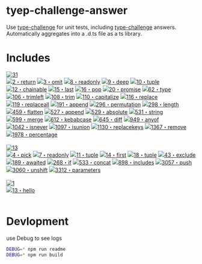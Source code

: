 # tyep-challenge-answer

Use [type-challenge](https://github.com/type-challenges/type-challenges) for unit tests, including [type-challenge](https://github.com/type-challenges/type-challenges) answers. Automatically aggregates into a .d.ts file as a ts library.

# Includes

<!-- Here with topic and answer list start -->
<p><a href="https://github.com/ManfredHu/type-challenge-answer/tree/master/" target="_blank"><img src="https://img.shields.io/badge/medium-31-d9901a" alt="31"/></a> <br /><a href="https://github.com/ManfredHu/type-challenge-answer/tree/master/questions/00002-medium-return-type.ts" target="_blank"><img src="https://img.shields.io/badge/-2%E3%83%BBreturn-d9901a" alt="2・return"/></a> <a href="https://github.com/ManfredHu/type-challenge-answer/tree/master/questions/00003-medium-omit.ts" target="_blank"><img src="https://img.shields.io/badge/-3%E3%83%BBomit-d9901a" alt="3・omit"/></a> <a href="https://github.com/ManfredHu/type-challenge-answer/tree/master/questions/00008-medium-readonly-2.ts" target="_blank"><img src="https://img.shields.io/badge/-8%E3%83%BBreadonly-d9901a" alt="8・readonly"/></a> <a href="https://github.com/ManfredHu/type-challenge-answer/tree/master/questions/00009-medium-deep-readonly.ts" target="_blank"><img src="https://img.shields.io/badge/-9%E3%83%BBdeep-d9901a" alt="9・deep"/></a> <a href="https://github.com/ManfredHu/type-challenge-answer/tree/master/questions/00010-medium-tuple-to-union.ts" target="_blank"><img src="https://img.shields.io/badge/-10%E3%83%BBtuple-d9901a" alt="10・tuple"/></a> <a href="https://github.com/ManfredHu/type-challenge-answer/tree/master/questions/00012-medium-chainable-options.ts" target="_blank"><img src="https://img.shields.io/badge/-12%E3%83%BBchainable-d9901a" alt="12・chainable"/></a> <a href="https://github.com/ManfredHu/type-challenge-answer/tree/master/questions/00015-medium-last.ts" target="_blank"><img src="https://img.shields.io/badge/-15%E3%83%BBlast-d9901a" alt="15・last"/></a> <a href="https://github.com/ManfredHu/type-challenge-answer/tree/master/questions/00016-medium-pop.ts" target="_blank"><img src="https://img.shields.io/badge/-16%E3%83%BBpop-d9901a" alt="16・pop"/></a> <a href="https://github.com/ManfredHu/type-challenge-answer/tree/master/questions/00020-medium-promise-all.ts" target="_blank"><img src="https://img.shields.io/badge/-20%E3%83%BBpromise-d9901a" alt="20・promise"/></a> <a href="https://github.com/ManfredHu/type-challenge-answer/tree/master/questions/00062-medium-type-lookup.ts" target="_blank"><img src="https://img.shields.io/badge/-62%E3%83%BBtype-d9901a" alt="62・type"/></a> <a href="https://github.com/ManfredHu/type-challenge-answer/tree/master/questions/00106-medium-trimleft.ts" target="_blank"><img src="https://img.shields.io/badge/-106%E3%83%BBtrimleft-d9901a" alt="106・trimleft"/></a> <a href="https://github.com/ManfredHu/type-challenge-answer/tree/master/questions/00108-medium-trim.ts" target="_blank"><img src="https://img.shields.io/badge/-108%E3%83%BBtrim-d9901a" alt="108・trim"/></a> <a href="https://github.com/ManfredHu/type-challenge-answer/tree/master/questions/00110-medium-capitalize.ts" target="_blank"><img src="https://img.shields.io/badge/-110%E3%83%BBcapitalize-d9901a" alt="110・capitalize"/></a> <a href="https://github.com/ManfredHu/type-challenge-answer/tree/master/questions/00116-medium-replace.ts" target="_blank"><img src="https://img.shields.io/badge/-116%E3%83%BBreplace-d9901a" alt="116・replace"/></a> <a href="https://github.com/ManfredHu/type-challenge-answer/tree/master/questions/00119-medium-replaceall.ts" target="_blank"><img src="https://img.shields.io/badge/-119%E3%83%BBreplaceall-d9901a" alt="119・replaceall"/></a> <a href="https://github.com/ManfredHu/type-challenge-answer/tree/master/questions/00191-medium-append-argument.ts" target="_blank"><img src="https://img.shields.io/badge/-191%E3%83%BBappend-d9901a" alt="191・append"/></a> <a href="https://github.com/ManfredHu/type-challenge-answer/tree/master/questions/00296-medium-permutation.ts" target="_blank"><img src="https://img.shields.io/badge/-296%E3%83%BBpermutation-d9901a" alt="296・permutation"/></a> <a href="https://github.com/ManfredHu/type-challenge-answer/tree/master/questions/00298-medium-length-of-string.ts" target="_blank"><img src="https://img.shields.io/badge/-298%E3%83%BBlength-d9901a" alt="298・length"/></a> <a href="https://github.com/ManfredHu/type-challenge-answer/tree/master/questions/00459-medium-flatten.ts" target="_blank"><img src="https://img.shields.io/badge/-459%E3%83%BBflatten-d9901a" alt="459・flatten"/></a> <a href="https://github.com/ManfredHu/type-challenge-answer/tree/master/questions/00527-medium-append-to-object.ts" target="_blank"><img src="https://img.shields.io/badge/-527%E3%83%BBappend-d9901a" alt="527・append"/></a> <a href="https://github.com/ManfredHu/type-challenge-answer/tree/master/questions/00529-medium-absolute.ts" target="_blank"><img src="https://img.shields.io/badge/-529%E3%83%BBabsolute-d9901a" alt="529・absolute"/></a> <a href="https://github.com/ManfredHu/type-challenge-answer/tree/master/questions/00531-medium-string-to-union.ts" target="_blank"><img src="https://img.shields.io/badge/-531%E3%83%BBstring-d9901a" alt="531・string"/></a> <a href="https://github.com/ManfredHu/type-challenge-answer/tree/master/questions/00599-medium-merge.ts" target="_blank"><img src="https://img.shields.io/badge/-599%E3%83%BBmerge-d9901a" alt="599・merge"/></a> <a href="https://github.com/ManfredHu/type-challenge-answer/tree/master/questions/00612-medium-kebabcase.ts" target="_blank"><img src="https://img.shields.io/badge/-612%E3%83%BBkebabcase-d9901a" alt="612・kebabcase"/></a> <a href="https://github.com/ManfredHu/type-challenge-answer/tree/master/questions/00645-medium-diff.ts" target="_blank"><img src="https://img.shields.io/badge/-645%E3%83%BBdiff-d9901a" alt="645・diff"/></a> <a href="https://github.com/ManfredHu/type-challenge-answer/tree/master/questions/00949-medium-anyof.ts" target="_blank"><img src="https://img.shields.io/badge/-949%E3%83%BBanyof-d9901a" alt="949・anyof"/></a> <a href="https://github.com/ManfredHu/type-challenge-answer/tree/master/questions/01042-medium-isnever.ts" target="_blank"><img src="https://img.shields.io/badge/-1042%E3%83%BBisnever-d9901a" alt="1042・isnever"/></a> <a href="https://github.com/ManfredHu/type-challenge-answer/tree/master/questions/01097-medium-isunion.ts" target="_blank"><img src="https://img.shields.io/badge/-1097%E3%83%BBisunion-d9901a" alt="1097・isunion"/></a> <a href="https://github.com/ManfredHu/type-challenge-answer/tree/master/questions/01130-medium-replacekeys.ts" target="_blank"><img src="https://img.shields.io/badge/-1130%E3%83%BBreplacekeys-d9901a" alt="1130・replacekeys"/></a> <a href="https://github.com/ManfredHu/type-challenge-answer/tree/master/questions/01367-medium-remove-index-signature.ts" target="_blank"><img src="https://img.shields.io/badge/-1367%E3%83%BBremove-d9901a" alt="1367・remove"/></a> <a href="https://github.com/ManfredHu/type-challenge-answer/tree/master/questions/01978-medium-percentage-parser.ts" target="_blank"><img src="https://img.shields.io/badge/-1978%E3%83%BBpercentage-d9901a" alt="1978・percentage"/></a> <br /><br /><a href="https://github.com/ManfredHu/type-challenge-answer/tree/master/" target="_blank"><img src="https://img.shields.io/badge/easy-13-7aad0c" alt="13"/></a> <br /><a href="https://github.com/ManfredHu/type-challenge-answer/tree/master/questions/00004-easy-pick.ts" target="_blank"><img src="https://img.shields.io/badge/-4%E3%83%BBpick-7aad0c" alt="4・pick"/></a> <a href="https://github.com/ManfredHu/type-challenge-answer/tree/master/questions/00007-easy-readonly.ts" target="_blank"><img src="https://img.shields.io/badge/-7%E3%83%BBreadonly-7aad0c" alt="7・readonly"/></a> <a href="https://github.com/ManfredHu/type-challenge-answer/tree/master/questions/00011-easy-tuple-to-object.ts" target="_blank"><img src="https://img.shields.io/badge/-11%E3%83%BBtuple-7aad0c" alt="11・tuple"/></a> <a href="https://github.com/ManfredHu/type-challenge-answer/tree/master/questions/00014-easy-first.ts" target="_blank"><img src="https://img.shields.io/badge/-14%E3%83%BBfirst-7aad0c" alt="14・first"/></a> <a href="https://github.com/ManfredHu/type-challenge-answer/tree/master/questions/00018-easy-tuple-length.ts" target="_blank"><img src="https://img.shields.io/badge/-18%E3%83%BBtuple-7aad0c" alt="18・tuple"/></a> <a href="https://github.com/ManfredHu/type-challenge-answer/tree/master/questions/00043-easy-exclude.ts" target="_blank"><img src="https://img.shields.io/badge/-43%E3%83%BBexclude-7aad0c" alt="43・exclude"/></a> <a href="https://github.com/ManfredHu/type-challenge-answer/tree/master/questions/00189-easy-awaited.ts" target="_blank"><img src="https://img.shields.io/badge/-189%E3%83%BBawaited-7aad0c" alt="189・awaited"/></a> <a href="https://github.com/ManfredHu/type-challenge-answer/tree/master/questions/00268-easy-if.ts" target="_blank"><img src="https://img.shields.io/badge/-268%E3%83%BBif-7aad0c" alt="268・if"/></a> <a href="https://github.com/ManfredHu/type-challenge-answer/tree/master/questions/00533-easy-concat.ts" target="_blank"><img src="https://img.shields.io/badge/-533%E3%83%BBconcat-7aad0c" alt="533・concat"/></a> <a href="https://github.com/ManfredHu/type-challenge-answer/tree/master/questions/00898-easy-includes.ts" target="_blank"><img src="https://img.shields.io/badge/-898%E3%83%BBincludes-7aad0c" alt="898・includes"/></a> <a href="https://github.com/ManfredHu/type-challenge-answer/tree/master/questions/03057-easy-push.ts" target="_blank"><img src="https://img.shields.io/badge/-3057%E3%83%BBpush-7aad0c" alt="3057・push"/></a> <a href="https://github.com/ManfredHu/type-challenge-answer/tree/master/questions/03060-easy-unshift.ts" target="_blank"><img src="https://img.shields.io/badge/-3060%E3%83%BBunshift-7aad0c" alt="3060・unshift"/></a> <a href="https://github.com/ManfredHu/type-challenge-answer/tree/master/questions/03312-easy-parameters.ts" target="_blank"><img src="https://img.shields.io/badge/-3312%E3%83%BBparameters-7aad0c" alt="3312・parameters"/></a> <br /><br /><a href="https://github.com/ManfredHu/type-challenge-answer/tree/master/" target="_blank"><img src="https://img.shields.io/badge/warm-1-teal" alt="1"/></a> <br /><a href="https://github.com/ManfredHu/type-challenge-answer/tree/master/questions/00013-warm-hello-world.ts" target="_blank"><img src="https://img.shields.io/badge/-13%E3%83%BBhello-teal" alt="13・hello"/></a> <br /><br /></p>
<!-- Here with topic and answer list end -->

# Devlopment

use Debug to see logs

```bash
DEBUG=* npm run readme
DEBUG=* npm run build
```